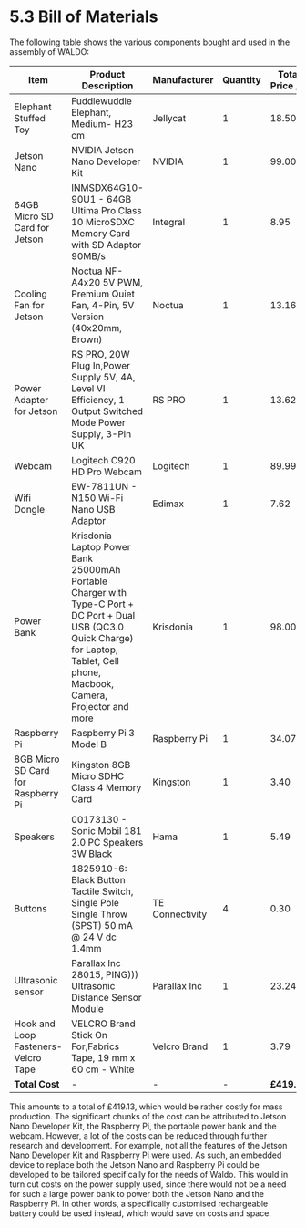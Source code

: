 # 5.3 Bill of Materials

The following table shows the various components bought and used in the assembly of WALDO:


| Item                                 	| Product Description                                                                                                                                                                  	| Manufacturer    	| Quantity 	| Total Price / £ 	|
|--------------------------------------	|--------------------------------------------------------------------------------------------------------------------------------------------------------------------------------------	|-----------------	|----------	|-----------------	|
| Elephant Stuffed Toy                 	| Fuddlewuddle Elephant, Medium- H23 cm                                                                                                                                                	| Jellycat        	| 1        	| 18.50           	|
| Jetson Nano                          	| NVIDIA Jetson Nano Developer Kit                                                                                                                                                     	| NVIDIA          	| 1        	| 99.00           	|
| 64GB Micro SD Card for Jetson        	| INMSDX64G10-90U1 - 64GB Ultima Pro Class 10 MicroSDXC Memory Card with SD Adaptor 90MB/s                                                                                             	| Integral        	| 1        	| 8.95            	|
| Cooling Fan for Jetson               	| Noctua NF-A4x20 5V PWM, Premium Quiet Fan, 4-Pin, 5V Version (40x20mm, Brown)                                                                                                        	| Noctua          	| 1        	| 13.16           	|
| Power Adapter for Jetson             	| RS PRO, 20W Plug In,Power Supply 5V, 4A, Level VI Efficiency, 1 Output Switched Mode Power Supply, 3-Pin UK                                                                          	| RS PRO          	| 1        	| 13.62           	|
| Webcam                               	| Logitech C920 HD Pro Webcam                                                                                                                                                          	| Logitech        	| 1        	| 89.99           	|
| Wifi Dongle                          	| EW-7811UN - N150 Wi-Fi Nano USB Adaptor                                                                                                                                              	| Edimax          	| 1        	| 7.62            	|
| Power Bank                           	| Krisdonia Laptop Power Bank 25000mAh Portable Charger with Type-C Port + DC Port + Dual USB (QC3.0 Quick Charge) for Laptop, Tablet, Cell phone, Macbook, Camera, Projector and more 	| Krisdonia       	| 1        	| 98.00           	|
| Raspberry Pi                         	| Raspberry Pi 3 Model B                                                                                                                                                               	| Raspberry Pi    	| 1        	| 34.07           	|
| 8GB Micro SD Card for Raspberry Pi   	| Kingston 8GB Micro SDHC Class 4 Memory Card                                                                                                                                          	| Kingston        	| 1        	| 3.40            	|
| Speakers                             	| 00173130 - Sonic Mobil 181 2.0 PC Speakers 3W Black                                                                                                                                  	| Hama            	| 1        	| 5.49            	|
| Buttons                              	| 1825910-6: Black Button Tactile Switch, Single Pole Single Throw (SPST) 50 mA @ 24 V dc 1.4mm                                                                                        	| TE Connectivity 	| 4        	| 0.30            	|
| Ultrasonic sensor                    	| Parallax Inc 28015, PING))) Ultrasonic Distance Sensor Module                                                                                                                        	| Parallax Inc    	| 1        	| 23.24           	|
| Hook and Loop Fasteners- Velcro Tape 	| VELCRO Brand Stick On For,Fabrics Tape, 19 mm x 60 cm - White                                                                                                                        	| Velcro Brand    	| 1        	| 3.79            	|
| **Total Cost**                           	| -                                                                                                                                                                                    	| -               	| -        	| **£419.13**         	|


This amounts to a total of £419.13, which would be rather costly for mass production. The significant chunks of the cost can be attributed to Jetson Nano Developer Kit, the Raspberry Pi, the portable power bank and the webcam. However, a lot of the costs can be reduced through further research and development. For example, not all the features of the Jetson Nano Developer Kit and Raspberry Pi were used. As such, an embedded device to replace both the Jetson Nano and Raspberry Pi could be developed to be tailored specifically for the needs of Waldo. This would in turn cut costs on the power supply used, since there would not be a need for such a large power bank to power both the Jetson Nano and the Raspberry Pi. In other words, a specifically customised rechargeable battery could be used instead, which would save on costs and space.
